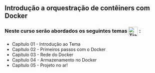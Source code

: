 ## Introdução a orquestração de contêiners com Docker

### Neste curso serão abordados os seguintes temas   <img align="center" alt="Tiago-GitHub" height="30" width="30" src="https://cdn.jsdelivr.net/gh/devicons/devicon/icons/docker/docker-original.svg">  :


* Capítulo 01 - Introdução ao Tema  
* Capítulo 02 - Primeiros passos com o Docker
* Capítulo 03 - Rede do Docker
* Capítulo 04 - Armazenamento no Docker
* Capítulo 05 - Projeto no ar!
